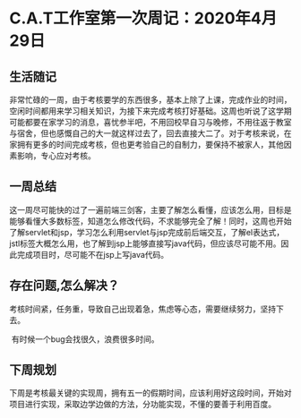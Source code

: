 # C.A.T工作室第一次周记：2020年4月29日

## 生活随记

​	非常忙碌的一周，由于考核要学的东西很多，基本上除了上课，完成作业的时间，空闲时间都用来学习相关知识，为接下来完成考核打好基础。这周也听说了这学期可能都要在家学习的消息，喜忧参半吧，不用回校早自习与晚修，不用往返于教室与宿舍，但也感慨自己的大一就这样过去了，回去直接大二了。对于考核来说，在家拥有更多的时间完成考核，但也更考验自己的自制力，要保持不被家人，其他因素影响，专心应对考核。

## 一周总结

​	这一周尽可能快的过了一遍前端三剑客，主要了解怎么看懂，应该怎么用，目标是能够看懂大多数标签，知道怎么修改代码，不求能够完全了解！同时，这周也开始了解servlet和jsp，学习怎么利用servlet与jsp完成前后端交互，了解el表达式，jstl标签大概怎么用，也了解到jsp上能够直接写java代码，但应该尽可能不用。因此完成项目时，尽可能不在jsp上写java代码。

## 存在问题,怎么解决？

​	考核时间紧，任务重，导致自己出现着急，焦虑等心态，需要继续努力，坚持下去。

​	有时候一个bug会找很久，浪费很多时间。

## 下周规划

​	下周是考核最关键的实现周，拥有五一的假期时间，应该利用好这段时间，开始对项目进行实现，采取边学边做的方法，分功能实现，不懂的要善于利用百度。